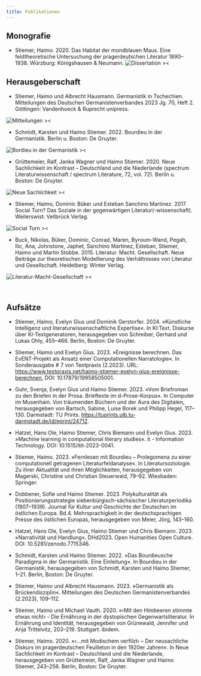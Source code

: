 ```yaml
---
title: Publikationen
---
```


## Monografie

<!-- - Stiemer, Haimo. 2020. Das Habitat der mondblauen Maus. Eine feldtheoretische Untersuchung der 
pragerdeutschen Literatur 1890–1938. Würzburg: Königshausen & Neumann.
![Dissertation >](/images/Dissertation.jpg) -->



<!-- Stiemer, Haimo. 2020. Das Habitat der mondblauen Maus. Eine feldtheoretische Untersuchung der 
pragerdeutschen Literatur 1890–1938. Würzburg: Königshausen & Neumann.
![Dissertation <](/images/Dissertation.jpg)
 -->


- Stiemer, Haimo. 2020. Das Habitat der mondblauen Maus. Eine feldtheoretische Untersuchung der 
pragerdeutschen Literatur 1890–1938. Würzburg: Königshausen & Neumann.
![Dissertation ><](/images/Dissertation.jpg)



<!-- <img src="/images/Lemon.jpg" 
     style="margin: 0px 5px 5px 0px; float: left; 
            width:100px; height:149px; border:0" /> -->



## Herausgeberschaft

- Stiemer, Haimo und Albrecht Hausmann. Germanistik in Tschechien. Mitteilungen des Deutschen Germanistenverbandes 2023 Jg. 70, Heft 2. Göttingen: Vandenhoeck & Ruprecht unipress.

![Mitteilungen ><](/images/Mitteilungen.jpg)


- Schmidt, Karsten und Haimo Stiemer. 2022. Bourdieu in der Germanistik. Berlin u. Boston: De Gruyter.

![Bordieu in der Germanistik ><](/images/Bourdieu-in-der-Germanistik.png)

- Grüttemeier, Ralf, Janka Wagner und Haimo Stiemer. 2020. Neue Sachlichkeit im Kontrast – Deutschland und die Niederlande (spectrum Literaturwissenschaft / spectrum Literature, 72, vol. 72). Berlin u. Boston: De Gruyter.

![Neue Sachlichkeit ><](/images/Neue_Sachlichkeit.jpg)

- Stiemer, Haimo, Dominic Büker und Esteban Sanchino Martinez. 2017. Social Turn? Das Soziale in der gegenwärtigen Literatur(-wissenschaft). Weilerswist: Vellbrück Verlag.

![Social Turn ><](/images/Social_Turn.jpg#floatleft)

- Buck, Nikolas, Büker, Dominic, Conrad, Maren, Byroum-Wand, Pegah, Ilic, Ana, Johnstone, Japhet, Sanchino Martinez, Esteban, Stiemer, Haimo und Martin Stobbe. 2015. Literatur. Macht. Gesellschaft. Neue Beiträge zur theoretischen
Modellierung des Verhältnisses von Literatur und Gesellschaft. Heidelberg: Winter Verlag.

![Literatur-Macht-Gesellschaft ><](/images/Literatur-Macht-Gesellschaft.jpg)

<br>

## Aufsätze

- Stiemer, Haimo, Evelyn Gius und Dominik Gerstorfer. 2024. »Künstliche Intelligenz und literaturwissenschaftliche Expertise«. In KI:Text. Diskurse über KI-Textgeneratoren, herausgegeben von Schreiber, Gerhard und Lukas Ohly, 455–466. Berlin, Boston: De Gruyter.

- Stiemer, Haimo und Evelyn Gius. 2023. »Ereignisse berechnen. Das EvENT-Projekt als Ansatz einer Computationellen Narratologie«. In Sonderausgabe # 7 von Textpraxis (2.2023). URL: https://www.textpraxis.net/haimo-stiemer-evelyn-gius-ereignisse-berechnen, DOI: 10.17879/19958505001.            

- Guhr, Svenja, Evelyn Gius und Haimo Stiemer. 2023. »Vom Briefroman zu den Briefen in der Prosa. Brieftexte im d-Prose-Korpus«. In Computer im Musenhain. Von träumenden Büchern und der Aura des Digitalen, herausgegeben von Bartsch, Sabine, Luise Borek und Philipp Hegel, 117–130. Darmstadt: TU Prints. https://tuprints.ulb.tu-darmstadt.de/id/eprint/24712.

- Hatzel, Hans Ole, Haimo Stiemer, Chris Biemann und Evelyn Gius. 2023. »Machine learning in computational literary studies«. it - Information Technology. DOI: 10.1515/itit-2023-0041.

- Stiemer, Haimo. 2023. »Fernlesen mit Bourdieu – Prolegomena zu einer computationell getragenen Literaturfeldanalyse«. In Literatursoziologie. Zu ihrer Aktualität und ihren Möglichkeiten, herausgegeben von Magerski, Christine und Christian Steuerwald, 79–92. Wiesbaden: Springer.

- Dobbener, Sofie und Haimo Stiemer. 2023. Polykulturalität als Positionierungsstrategie siebenbürgisch-sächsischer Literaturperiodika (1907–1939). Journal für Kultur und Geschichte der Deutschen im
östlichen Europa. Bd.4. Mehrsprachigkeit in der deutschsprachigen Presse des östlichen Europas, herausgegeben von Meier, Jörg, 143–160.

- Hatzel, Hans Ole, Evelyn Gius, Haimo Stiemer und Chris Biemann. 2023. »Narrativität und Handlung«. DHd2023. Open Humanities Open Culture. DOI: 10.5281/zenodo.7715346.

- Schmidt, Karsten und Haimo Stiemer. 2022. »Das Bourdieusche Paradigma in der Germanistik. Eine Einleitung«. In Bourdieu in der Germanistik, herausgegeben von Schmidt, Karsten und Haimo Stiemer, 1–21. Berlin, Boston: De Gruyter.

- Stiemer, Haimo und Albrecht Hausmann. 2023. »Germanistik als Brückendisziplin«. Mitteilungen des Deutschen Germanistenverbandes (2.2023), 109–112.

- Stiemer, Haimo und Michael Vauth. 2020. »›Mit den Himbeeren stimmte etwas nicht‹ - Die Ernährung in der 
dystopischen Gegenwartsliteratur. In Ernährung und Identität, herausgegeben von Grünewald, Jennifer und Anja Trittelvitz, 203–219. Stuttgart: ibidem.

- Stiemer, Haimo. 2020. »›…mit Modischem verfilzt‹ – Der neusachliche Diskurs im pragerdeutschen
Feuilleton in den 1920er Jahren«. In Neue Sachlichkeit im Kontrast – Deutschland und die Niederlande, herausgegeben von Grüttemeier, Ralf, Janka Wagner und Haimo Stiemer, 243–256. Berlin, Boston: De Gruyter.

